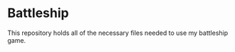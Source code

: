 Battleship
==========

This repository holds all of the necessary files needed to use my battleship game.
